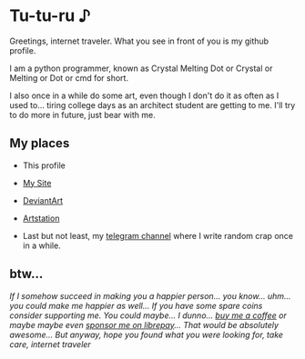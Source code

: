 # Tu-tu-ru ♪

Greetings, internet traveler. What you see in front of you is my github profile. 

I am a python programmer, known as Crystal Melting Dot or Crystal or Melting or Dot or cmd for short.

I also once in a while do some art, even though I don't do it as often as I used to... tiring college days as an architect student are getting to me. I'll try to do more in future, just bear with me.

## My places

- This profile

- [My Site](https://cmd410.is-a.dev/)

- [DeviantArt](https://www.deviantart.com/cmd410)

- [Artstation](https://cmd410.artstation.com/)

- Last but not least, my [telegram channel](https://t.me/spacialdot) where I write  random crap once in a while.


## btw...

  _If I somehow succeed in making you a happier person... you know... uhm... you could make me happier as well... If you have some spare coins consider supporting me. You could maybe... I dunno... [buy me a coffee](https://www.buymeacoffee.com/cmd410) or maybe maybe even [sponsor me on librepay](https://liberapay.com/CrystalMeltingDot/)... That would be absolutely awesome... But anyway, hope you found what you were looking for, take care, internet traveler_